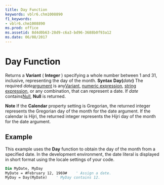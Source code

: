 ```yaml
---
title: Day Function
keywords: vblr6.chm1008890
f1_keywords:
- vblr6.chm1008890
ms.prod: office
ms.assetid: 8d4d0b63-28d9-c6a3-bd96-3688b0f93a12
ms.date: 06/08/2017
---
```



# Day Function



Returns a  **Variant** ( **Integer** ) specifying a whole number between 1 and 31, inclusive, representing the day of the month.
 **Syntax**
 **Day(**_date_**)**
The required  _date_[argument](vbe-glossary.md) is any[Variant](vbe-glossary.md), [numeric expression](vbe-glossary.md), [string expression](vbe-glossary.md), or any combination, that can represent a date. If  _date_ contains[Null](vbe-glossary.md),  **Null** is returned.

 **Note**  If the  **Calendar** property setting is Gregorian, the returned integer represents the Gregorian day of the month for the date argument. If the calendar is Hijri, the returned integer represents the Hijri day of the month for the date argument.


## Example

This example uses the  **Day** function to obtain the day of the month from a specified date. In the development environment, the date literal is displayed in short format using the locale settings of your code.


```vb
Dim MyDate, MyDay
MyDate = #February 12, 1969#    ' Assign a date.
MyDay = Day(MyDate)    ' MyDay contains 12.


```


